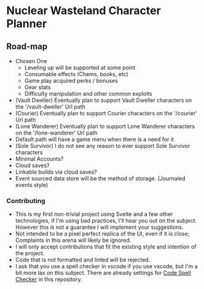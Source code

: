 # Nuclear Wasteland Character Planner

## Road-map

- Chosen One
  - Leveling up will be supported at some point
  - Consumable effects (Chems, books, etc)
  - Game play acquired perks / bonuses
  - Gear stats
  - Difficulty manipulation and other common exploits
- (Vault Dweller) Eventually plan to support Vault Dweller characters on the '/vault-dweller' Url path
- (Courier) Eventually plan to support Courier characters on the '/courier' Url path
- (Lone Wanderer) Eventually plan to support Lone Wanderer characters on the '/lone-wanderer' Url path
- Default path will have a game menu when there is a need for it
- (Sole Survivor) I do not see any reason to ever support Sole Survivor characters
- Minimal Accounts?
- Cloud saves?
- Linkable builds via cloud saves?
- Event sourced data store will be the method of storage. (Journaled events style)

### Contributing

- This is my first non-trivial project using Svelte and a few other technologies, if I'm using bad practices, I'll hear you out on the subject. However this is not a guarantee I will implement your suggestions.
- Not intended to be a pixel perfect replica of the UI, even if it is close; Complaints in this arena will likely be ignored.
- I will only accept contributions that fit the existing style and intention of the project.
- Code that is not formatted and linted will be rejected.
- I ask that you use a spell checker in vscode if you use vscode, but I'm a bit more lax on this subject. There are already settings for [Code Spell Checker](https://marketplace.visualstudio.com/items?itemName=streetsidesoftware.code-spell-checker) in this repository.
